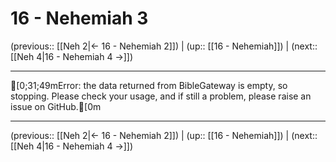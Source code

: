# 16 - Nehemiah 3

(previous:: [[Neh 2|← 16 - Nehemiah 2]]) | (up:: [[16 - Nehemiah]]) | (next:: [[Neh 4|16 - Nehemiah 4 →]])

***
[0;31;49mError: the data returned from BibleGateway is empty, so stopping. Please check your usage, and if still a problem, please raise an issue on GitHub.[0m

***

(previous:: [[Neh 2|← 16 - Nehemiah 2]]) | (up:: [[16 - Nehemiah]]) | (next:: [[Neh 4|16 - Nehemiah 4 →]])
